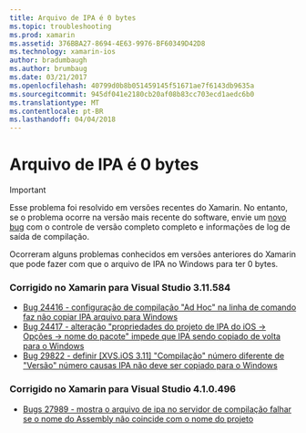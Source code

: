 ```yaml
---
title: Arquivo de IPA é 0 bytes
ms.topic: troubleshooting
ms.prod: xamarin
ms.assetid: 376BBA27-8694-4E63-9976-BF60349D42D8
ms.technology: xamarin-ios
author: bradumbaugh
ms.author: brumbaug
ms.date: 03/21/2017
ms.openlocfilehash: 40799d0b8b051459145f51671ae7f6143db9635a
ms.sourcegitcommit: 945df041e2180cb20af08b83cc703ecd1aedc6b0
ms.translationtype: MT
ms.contentlocale: pt-BR
ms.lasthandoff: 04/04/2018
---
```

# <a name="ipa-file-is-0-bytes"></a>Arquivo de IPA é 0 bytes

> [!IMPORTANT]
> Esse problema foi resolvido em versões recentes do Xamarin. No entanto, se o problema ocorre na versão mais recente do software, envie um [novo bug](~/cross-platform/troubleshooting/questions/howto-file-bug.md) com o controle de versão completo completo e informações de log de saída de compilação.



Ocorreram alguns problemas conhecidos em versões anteriores do Xamarin que pode fazer com que o arquivo de IPA no Windows para ter 0 bytes. 

### <a name="fixed-in-xamarin-for-visual-studio-311584"></a>Corrigido no Xamarin para Visual Studio 3.11.584 
- [Bug 24416 - configuração de compilação "Ad Hoc" na linha de comando faz não copiar IPA arquivo para Windows](https://bugzilla.xamarin.com/show_bug.cgi?id=24416)
- [Bug 24417 - alteração "propriedades do projeto de IPA do iOS -> Opções -> nome do pacote" impede que IPA sendo copiado de volta para o Windows](https://bugzilla.xamarin.com/show_bug.cgi?id=24417)
- [Bug 29822 - definir [XVS.iOS 3.11] "Compilação" número diferente de "Versão" número causas IPA não deve ser copiado para o Windows](https://bugzilla.xamarin.com/show_bug.cgi?id=29822)

### <a name="fixed-in-xamarin-for-visual-studio-410496"></a>Corrigido no Xamarin para Visual Studio 4.1.0.496
- [Bugs 27989 - mostra o arquivo de ipa no servidor de compilação falhar se o nome do Assembly não coincide com o nome do projeto](https://bugzilla.xamarin.com/show_bug.cgi?id=27989)
